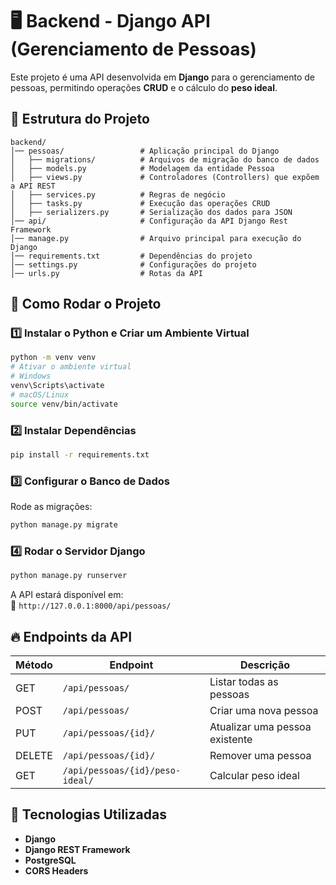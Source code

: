 
# 🖥️ Backend - Django API (Gerenciamento de Pessoas)

Este projeto é uma API desenvolvida em **Django** para o gerenciamento de pessoas, permitindo operações **CRUD** e o cálculo do **peso ideal**.

## 📂 Estrutura do Projeto

```
backend/
│── pessoas/                 # Aplicação principal do Django
│   ├── migrations/          # Arquivos de migração do banco de dados
│   ├── models.py            # Modelagem da entidade Pessoa
│   ├── views.py             # Controladores (Controllers) que expõem a API REST
│   ├── services.py          # Regras de negócio
│   ├── tasks.py             # Execução das operações CRUD
│   ├── serializers.py       # Serialização dos dados para JSON
│── api/                     # Configuração da API Django Rest Framework
│── manage.py                # Arquivo principal para execução do Django
│── requirements.txt         # Dependências do projeto
│── settings.py              # Configurações do projeto
│── urls.py                  # Rotas da API
```

## 🚀 Como Rodar o Projeto

### **1️⃣ Instalar o Python e Criar um Ambiente Virtual**
```bash
python -m venv venv
# Ativar o ambiente virtual
# Windows
venv\Scripts\activate
# macOS/Linux
source venv/bin/activate
```

### **2️⃣ Instalar Dependências**
```bash
pip install -r requirements.txt
```

### **3️⃣ Configurar o Banco de Dados**
Rode as migrações:
```bash
python manage.py migrate
```

### **4️⃣ Rodar o Servidor Django**
```bash
python manage.py runserver
```
A API estará disponível em:  
🔗 `http://127.0.0.1:8000/api/pessoas/`

## 🔥 Endpoints da API

| Método | Endpoint               | Descrição                         |
|--------|------------------------|-----------------------------------|
| GET    | `/api/pessoas/`        | Listar todas as pessoas          |
| POST   | `/api/pessoas/`        | Criar uma nova pessoa            |
| PUT    | `/api/pessoas/{id}/`   | Atualizar uma pessoa existente   |
| DELETE | `/api/pessoas/{id}/`   | Remover uma pessoa               |
| GET    | `/api/pessoas/{id}/peso-ideal/` | Calcular peso ideal |

## 🎯 Tecnologias Utilizadas
- **Django**
- **Django REST Framework**
- **PostgreSQL**
- **CORS Headers**